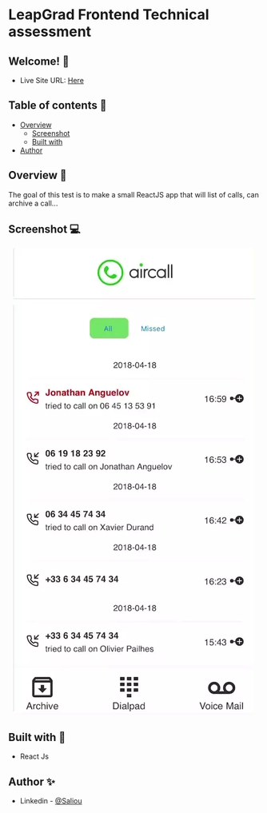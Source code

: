 # LeapGrad Frontend Technical assessment

## Welcome! 👋

- Live Site URL: [Here](https://suspicious-bartik-12a41a.netlify.app)

## Table of contents 🙂

- [Overview](#overview)
  - [Screenshot](#screenshot)
  - [Built with](#built-with)
- [Author](#author)

## Overview 🍡

The goal of this test is to make a small ReactJS app that will list of calls, can archive a call...

## Screenshot 💻

<p align="center">
  <img src="public/demo.webp" alt="App"/>
</p>

## Built with 🧰

- React Js

## Author ✨

- Linkedin - [@Saliou](https://www.linkedin.com/in/saliou-diop-527741112/)
